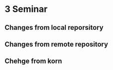 # 3 Seminar

## Changes from local reporsitory


## Changes from remote repository


## Chehge from korn